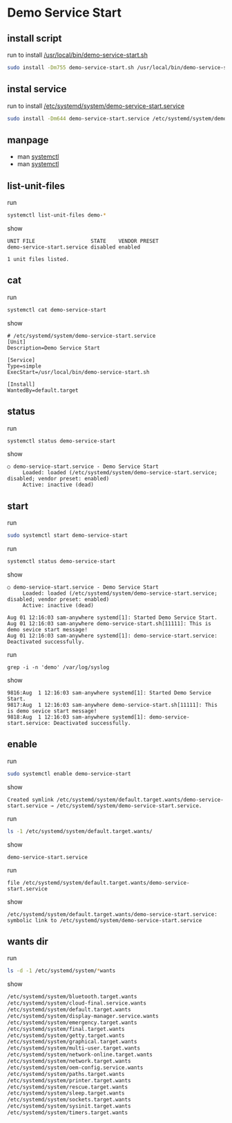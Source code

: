 
# Demo Service Start


## install script

run to install [/usr/local/bin/demo-service-start.sh](demo-service-start.sh)

``` sh
sudo install -Dm755 demo-service-start.sh /usr/local/bin/demo-service-start.sh
```


## instal service

run to install [/etc/systemd/system/demo-service-start.service](demo-service-start.service)

``` sh
sudo install -Dm644 demo-service-start.service /etc/systemd/system/demo-service-start.service
```


## manpage

* man [systemctl](https://manpages.ubuntu.com/manpages/jammy/en/man1/systemctl.1.html)
* man [systemctl](https://manpages.ubuntu.com/manpages/jammy/zh_TW/man1/systemctl.1.html)


## list-unit-files

run

``` sh
systemctl list-unit-files demo-*
```

show

```
UNIT FILE                  STATE    VENDOR PRESET
demo-service-start.service disabled enabled      

1 unit files listed.
```

## cat

run

``` sh
systemctl cat demo-service-start
```

show

```
# /etc/systemd/system/demo-service-start.service
[Unit]
Description=Demo Service Start

[Service]
Type=simple
ExecStart=/usr/local/bin/demo-service-start.sh

[Install]
WantedBy=default.target
```


## status

run

``` sh
systemctl status demo-service-start
```

show

```
○ demo-service-start.service - Demo Service Start
     Loaded: loaded (/etc/systemd/system/demo-service-start.service; disabled; vendor preset: enabled)
     Active: inactive (dead)
```

## start

run

``` sh
sudo systemctl start demo-service-start
```

run

``` sh
systemctl status demo-service-start
```

show

```
○ demo-service-start.service - Demo Service Start
     Loaded: loaded (/etc/systemd/system/demo-service-start.service; disabled; vendor preset: enabled)
     Active: inactive (dead)

Aug 01 12:16:03 sam-anywhere systemd[1]: Started Demo Service Start.
Aug 01 12:16:03 sam-anywhere demo-service-start.sh[11111]: This is demo sevice start message!
Aug 01 12:16:03 sam-anywhere systemd[1]: demo-service-start.service: Deactivated successfully.
```

run

```
grep -i -n 'demo' /var/log/syslog
```

show

```
9816:Aug  1 12:16:03 sam-anywhere systemd[1]: Started Demo Service Start.
9817:Aug  1 12:16:03 sam-anywhere demo-service-start.sh[11111]: This is demo sevice start message!
9818:Aug  1 12:16:03 sam-anywhere systemd[1]: demo-service-start.service: Deactivated successfully.
```


## enable

run

``` sh
sudo systemctl enable demo-service-start
```

show

```
Created symlink /etc/systemd/system/default.target.wants/demo-service-start.service → /etc/systemd/system/demo-service-start.service.
```

run

``` sh
ls -1 /etc/systemd/system/default.target.wants/
```

show

```
demo-service-start.service
```

run

```
file /etc/systemd/system/default.target.wants/demo-service-start.service
```

show

```
/etc/systemd/system/default.target.wants/demo-service-start.service: symbolic link to /etc/systemd/system/demo-service-start.service
```


## wants dir

run

``` sh
ls -d -1 /etc/systemd/system/*wants
```

show

``` sh
/etc/systemd/system/bluetooth.target.wants
/etc/systemd/system/cloud-final.service.wants
/etc/systemd/system/default.target.wants
/etc/systemd/system/display-manager.service.wants
/etc/systemd/system/emergency.target.wants
/etc/systemd/system/final.target.wants
/etc/systemd/system/getty.target.wants
/etc/systemd/system/graphical.target.wants
/etc/systemd/system/multi-user.target.wants
/etc/systemd/system/network-online.target.wants
/etc/systemd/system/network.target.wants
/etc/systemd/system/oem-config.service.wants
/etc/systemd/system/paths.target.wants
/etc/systemd/system/printer.target.wants
/etc/systemd/system/rescue.target.wants
/etc/systemd/system/sleep.target.wants
/etc/systemd/system/sockets.target.wants
/etc/systemd/system/sysinit.target.wants
/etc/systemd/system/timers.target.wants
```
